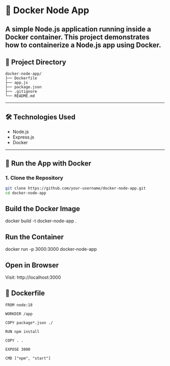 # 🚀 Docker Node App
A simple Node.js application running inside a Docker container. This project demonstrates how to containerize a Node.js app using Docker.
---

## 📁 Project Directory

```
docker-node-app/
├── Dockerfile
├── app.js
├── package.json
├── .gitignore
└── README.md
```

---

## 🛠️ Technologies Used

- Node.js
- Express.js
- Docker

---

## 🐳 Run the App with Docker

### 1. Clone the Repository

```bash
git clone https://github.com/your-username/docker-node-app.git
cd docker-node-app
```
## Build the Docker Image

docker build -t docker-node-app .

## Run the Container

docker run -p 3000:3000 docker-node-app

## Open in Browser

Visit: http://localhost:3000
## 📄 Dockerfile
```
FROM node:18

WORKDIR /app

COPY package*.json ./

RUN npm install

COPY . .

EXPOSE 3000

CMD ["npm", "start"]
```
